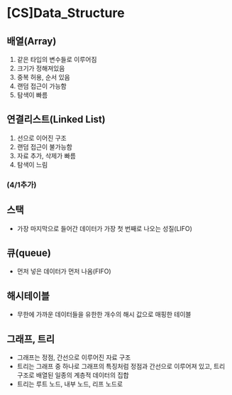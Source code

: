 # [CS]Data_Structure

## 배열(Array) 
1. 같은 타입의 변수들로 이루어짐
2. 크기가 정해져있음
3. 중복 허용, 순서 있음
4. 랜덤 접근이 가능함
5. 탐색이 빠름

## 연결리스트(Linked List)
1. 선으로 이어진 구조
2. 랜덤 접근이 불가능함
3. 자료 추가, 삭제가 빠름
4. 탐색이 느림

### (4/1추가)

## 스택 
* 가장 마지막으로 들어간 데이터가 가장 첫 번째로 나오는 성질(LIFO)

## 큐(queue)
* 먼저 넣은 데이터가 먼저 나옴(FIFO)

## 해시테이블
*  무한에 가까운 데이터들을 유한한 개수의 해시 값으로 매핑한 테이블

## 그래프, 트리
* 그래프는 정점, 간선으로 이루어진 자료 구조
* 트리는 그래프 중 하나로 그래프의 특징처럼 정점과 간선으로 이루어져 있고, 트리 구조로 배열된 일종의 계층적 데이터의 집합
* 트리는 루트 노드, 내부 노드, 리프 노드로 

